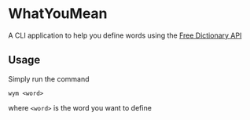 # WhatYouMean

A CLI application to help you define words using the
[Free Dictionary API](https://github.com/meetDeveloper/freeDictionaryAPI)

## Usage

Simply run the command

```shell
wym <word>
```

where `<word>` is the word you want to define
